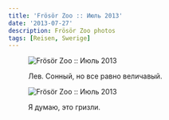 ```yaml
---
title: 'Frösör Zoo :: Июль 2013'
date: '2013-07-27'
description: Frösör Zoo photos
tags: [Reisen, Swerige]
---
```

<figure>
	<img src="{{urls.media}}/1374870267530-600.jpeg" alt="Frösör Zoo :: Июль 2013" />
	<figcaption><p> Лев. Сонный, но все равно величавый.</p></figcaption>
</figure>

<figure>
	<img src="{{urls.media}}/1374870273638-600.jpeg" alt="Frösör Zoo :: Июль 2013" />
	<figcaption><p>Я думаю, это гризли.</p></figcaption>
</figure>
